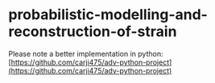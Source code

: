 # probabilistic-modelling-and-reconstruction-of-strain

Please note a better implementation in python: [https://github.com/carji475/adv-python-project](https://github.com/carji475/adv-python-project)
